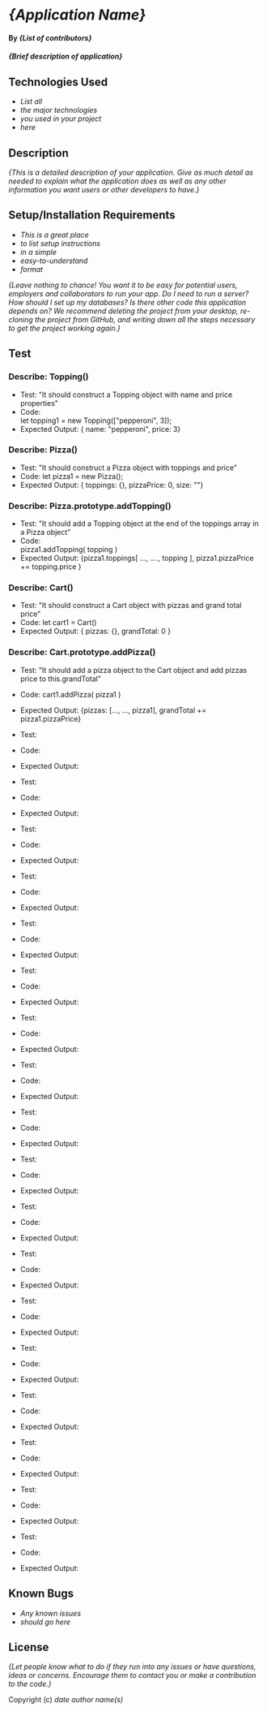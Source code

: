 # _{Application Name}_

#### By _**{List of contributors}**_

#### _{Brief description of application}_

## Technologies Used

* _List all_
* _the major technologies_
* _you used in your project_
* _here_

## Description

_{This is a detailed description of your application. Give as much detail as needed to explain what the application does as well as any other information you want users or other developers to have.}_

## Setup/Installation Requirements

* _This is a great place_
* _to list setup instructions_
* _in a simple_
* _easy-to-understand_
* _format_

_{Leave nothing to chance! You want it to be easy for potential users, employers and collaborators to run your app. Do I need to run a server? How should I set up my databases? Is there other code this application depends on? We recommend deleting the project from your desktop, re-cloning the project from GitHub, and writing down all the steps necessary to get the project working again.}_

## Test

### Describe: Topping()

* Test: "It should construct a Topping object with name and price properties"
* Code:   
  let topping1 = new Topping(["pepperoni", 3]);
* Expected Output: { name: "pepperoni", price: 3}


### Describe: Pizza()   

* Test: "It should construct a Pizza object with toppings and price"   
* Code:
  let pizza1 = new Pizza();   
* Expected Output: { toppings: {}, pizzaPrice: 0, size: ""}

### Describe: Pizza.prototype.addTopping()

* Test: "It should add a Topping object at the end of the toppings array in a Pizza object"      
* Code:    
pizza1.addTopping( topping )
* Expected Output: {pizza1.toppings[ ..., ...., topping ], pizza1.pizzaPrice += topping.price }  


### Describe: Cart()

* Test: "It should construct a Cart object with pizzas and grand total price"  
* Code: let cart1 = Cart()    
* Expected Output: { pizzas: {}, grandTotal: 0 }     
   

### Describe: Cart.prototype.addPizza()

* Test: "It should add a pizza object to the Cart object and add pizzas price to this.grandTotal"     
* Code: cart1.addPizza( pizza1 )    
* Expected Output: {pizzas: [..., ..., pizza1], grandTotal += pizza1.pizzaPrice}     

* Test:     
* Code:     
* Expected Output:      

* Test:     
* Code:     
* Expected Output:      

* Test:     
* Code:     
* Expected Output:      

* Test:     
* Code:     
* Expected Output:      

* Test:     
* Code:     
* Expected Output:      

* Test:     
* Code:     
* Expected Output:      

* Test:     
* Code:     
* Expected Output:      

* Test:     
* Code:     
* Expected Output:      

* Test:     
* Code:     
* Expected Output:      

* Test:     
* Code:     
* Expected Output:      

* Test:     
* Code:     
* Expected Output:      

* Test:     
* Code:     
* Expected Output:      

* Test:     
* Code:     
* Expected Output:      

* Test:     
* Code:     
* Expected Output:      

* Test:     
* Code:     
* Expected Output:      

* Test:     
* Code:     
* Expected Output:      

* Test:     
* Code:     
* Expected Output:      

* Test:     
* Code:     
* Expected Output:      

## Known Bugs

* _Any known issues_
* _should go here_

## License

_{Let people know what to do if they run into any issues or have questions, ideas or concerns.  Encourage them to contact you or make a contribution to the code.}_

Copyright (c) _date_ _author name(s)_